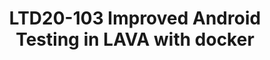 ---
categories:
- ltd20
description: 'To join this session live please go to:<br><ul><li>YouTube: <a data-saferedirecturl="https://www.google.com/url?q=https://youtu.be/CCm7yC2rBP8&source=gmail&ust=1584709380421000&usg=AFQjCNFU25JEciO-bl3ZdJ9ygW7B-K7HFw"
  href="https://youtu.be/CCm7yC2rBP8" target="_blank">https://youtu.be/CCm7yC2rBP8</a></li><li>Zoom:
  <a data-saferedirecturl="https://www.google.com/url?q=https://zoom.us/j/448744842?pwd%3DUjRGTW9sT1pYUkJydHJ6K3E1d3lFZz09&source=gmail&ust=1584709380421000&usg=AFQjCNHerCbG47cOF-09Mck9wiy_WC35kA"
  href="https://zoom.us/j/448744842?pwd=UjRGTW9sT1pYUkJydHJ6K3E1d3lFZz09" target="_blank">https://zoom.us/j/448744842?pwd=UjRGTW9sT1pYUkJydHJ6K3E1d3lFZz09</a></li></ul><strong>Description:
  </strong><br>In this talk we will review the newly added LAVA feature to use docker
  containers for host-side operations (such as calling adb and fastboot). We will
  cover the issues with the previous approach of using lxc containers, advantages
  of this new approach, and a howto on using the new docker support.'
image:
  featured: 'true'
  path: https://static.linaro.org/connect/ltd20/images/LTD20-103.png
session_id: LTD20-103
session_room: Track 2 [Tuesday]
session_slot:
  end_time: 2020-03-24 10:25
  start_time: 2020-03-24 10:00
session_speakers:
- speaker_bio: QA Engineer at Linaro; Debian Developer; Free Software developer &amp;
    activist. Purple belt in Jiu-jitsu, and black belt (a.k.a PhD) in Computer Science.
  speaker_company: Linaro
  speaker_image: http://avatars.sched.co/c/ca/7250001/avatar.jpg.320x320px.jpg?b4a
  speaker_name: Antonio Terceiro
  speaker_position: Engineer
  speaker_role: attendee, speaker
session_track: Validation and CI
tag: session
tags: Validation and CI
title: LTD20-103 Improved Android Testing in LAVA with docker
---
